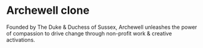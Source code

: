 # Archewell clone

Founded by The Duke & Duchess of Sussex, Archewell unleashes the power of compassion to drive change through non-profit work & creative activations.